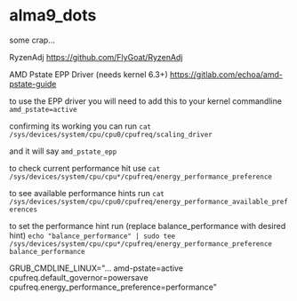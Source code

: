 # alma9_dots
some crap...

RyzenAdj
https://github.com/FlyGoat/RyzenAdj



AMD Pstate EPP Driver (needs kernel 6.3+)
https://gitlab.com/echoa/amd-pstate-guide

to use the EPP driver you will need to add this to your kernel commandline `amd_pstate=active`

confirming its working you can run `cat /sys/devices/system/cpu/cpu0/cpufreq/scaling_driver`

and it will say `amd_pstate_epp`

to check current performance hit use `cat /sys/devices/system/cpu/cpu*/cpufreq/energy_performance_preference`

to see available performance hints run `cat /sys/devices/system/cpu/cpu0/cpufreq/energy_performance_available_preferences`

to set the performance hint run (replace balance_performance with desired hint) `echo "balance_performance" | sudo tee /sys/devices/system/cpu/cpu*/cpufreq/energy_performance_preference balance_performance`

GRUB_CMDLINE_LINUX="... amd-pstate=active cpufreq.default_governor=powersave cpufreq.energy_performance_preference=performance"


